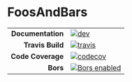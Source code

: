 # FoosAndBars

|||
|---------------------:|:----------------------------------------|
| **Documentation**    | [![dev][docs-dev-img]][docs-dev-url]    |
| **Travis Build**     | [![travis][travis-img]][travis-url]     |
| **Code Coverage**    | [![codecov][codecov-img]][codecov-url]  |
| **Bors**             | [![Bors enabled][bors-img]][bors-url]   |
[docs-dev-img]: https://img.shields.io/badge/docs-dev-blue.svg
[docs-dev-url]: https://climate-machine.github.io/FoosAndBars.jl/dev/
[travis-img]: https://travis-ci.org/climate-machine/FoosAndBars.jl.svg?branch=master
[travis-url]: https://travis-ci.org/climate-machine/FoosAndBars.jl
[codecov-img]: https://codecov.io/gh/climate-machine/FoosAndBars.jl/branch/master/graph/badge.svg
[codecov-url]: https://codecov.io/gh/climate-machine/FoosAndBars.jl
[bors-img]: https://bors.tech/images/badge_small.svg
[bors-url]: https://app.bors.tech/repositories/20449
